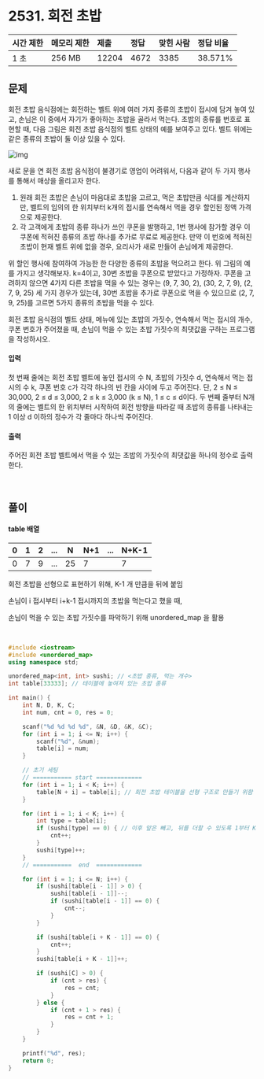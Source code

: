 # 2531. 회전 초밥

| 시간 제한 | 메모리 제한 | 제출  | 정답 | 맞힌 사람 | 정답 비율 |
| :-------- | :---------- | :---- | :--- | :-------- | :-------- |
| 1 초      | 256 MB      | 12204 | 4672 | 3385      | 38.571%   |

## 문제

회전 초밥 음식점에는 회전하는 벨트 위에 여러 가지 종류의 초밥이 접시에 담겨 놓여 있고, 손님은 이 중에서 자기가 좋아하는 초밥을 골라서 먹는다. 초밥의 종류를 번호로 표현할 때, 다음 그림은 회전 초밥 음식점의 벨트 상태의 예를 보여주고 있다. 벨트 위에는 같은 종류의 초밥이 둘 이상 있을 수 있다.

![img](https://upload.acmicpc.net/f29f0bd9-6114-4543-aa72-797208dc9cdd/-/preview/)

새로 문을 연 회전 초밥 음식점이 불경기로 영업이 어려워서, 다음과 같이 두 가지 행사를 통해서 매상을 올리고자 한다.

1. 원래 회전 초밥은 손님이 마음대로 초밥을 고르고, 먹은 초밥만큼 식대를 계산하지만, 벨트의 임의의 한 위치부터 k개의 접시를 연속해서 먹을 경우 할인된 정액 가격으로 제공한다.
2. 각 고객에게 초밥의 종류 하나가 쓰인 쿠폰을 발행하고, 1번 행사에 참가할 경우 이 쿠폰에 적혀진 종류의 초밥 하나를 추가로 무료로 제공한다. 만약 이 번호에 적혀진 초밥이 현재 벨트 위에 없을 경우, 요리사가 새로 만들어 손님에게 제공한다.

위 할인 행사에 참여하여 가능한 한 다양한 종류의 초밥을 먹으려고 한다. 위 그림의 예를 가지고 생각해보자. k=4이고, 30번 초밥을 쿠폰으로 받았다고 가정하자. 쿠폰을 고려하지 않으면 4가지 다른 초밥을 먹을 수 있는 경우는 (9, 7, 30, 2), (30, 2, 7, 9), (2, 7, 9, 25) 세 가지 경우가 있는데, 30번 초밥을 추가로 쿠폰으로 먹을 수 있으므로 (2, 7, 9, 25)를 고르면 5가지 종류의 초밥을 먹을 수 있다.

회전 초밥 음식점의 벨트 상태, 메뉴에 있는 초밥의 가짓수, 연속해서 먹는 접시의 개수, 쿠폰 번호가 주어졌을 때, 손님이 먹을 수 있는 초밥 가짓수의 최댓값을 구하는 프로그램을 작성하시오.

#### 입력

첫 번째 줄에는 회전 초밥 벨트에 놓인 접시의 수 N, 초밥의 가짓수 d, 연속해서 먹는 접시의 수 k, 쿠폰 번호 c가 각각 하나의 빈 칸을 사이에 두고 주어진다. 단, 2 ≤ N ≤ 30,000, 2 ≤ d ≤ 3,000, 2 ≤ k ≤ 3,000 (k ≤ N), 1 ≤ c ≤ d이다. 두 번째 줄부터 N개의 줄에는 벨트의 한 위치부터 시작하여 회전 방향을 따라갈 때 초밥의 종류를 나타내는 1 이상 d 이하의 정수가 각 줄마다 하나씩 주어진다.

#### 출력

주어진 회전 초밥 벨트에서 먹을 수 있는 초밥의 가짓수의 최댓값을 하나의 정수로 출력한다.

<br/>

## 풀이

#### table 배열

| 0   | 1   | 2   | ... | N   | N+1 | ... | N+K-1 |
| --- | --- | --- | --- | --- | --- | --- | ----- |
| 0   | 7   | 9   | ... | 25  | 7   |     | 7     |

회전 초밥을 선형으로 표현하기 위해, K-1 개 만큼을 뒤에 붙임

손님이 i 접시부터 i+k-1 접시까지의 초밥을 먹는다고 했을 때,

손님이 먹을 수 있는 초밥 가짓수를 파악하기 위해 unordered_map 을 활용

<br/>

```c++
#include <iostream>
#include <unordered_map>
using namespace std;

unordered_map<int, int> sushi; // <초밥 종류, 먹는 개수>
int table[33333]; // 테이블에 놓여져 있는 초밥 종류

int main() {
	int N, D, K, C;
	int num, cnt = 0, res = 0;

	scanf("%d %d %d %d", &N, &D, &K, &C);
	for (int i = 1; i <= N; i++) {
		scanf("%d", &num);
		table[i] = num;
	}

    // 초기 세팅
    // =========== start =============
	for (int i = 1; i < K; i++) {
		table[N + i] = table[i]; // 회전 초밥 테이블을 선형 구조로 만들기 위함
	}

	for (int i = 1; i < K; i++) {
		int type = table[i];
		if (sushi[type] == 0) { // 이후 앞은 빼고, 뒤를 더할 수 있도록 1부터 K-1까지 더해줌
			cnt++;
		}
		sushi[type]++;
	}
    // ===========  end  =============

	for (int i = 1; i <= N; i++) {
		if (sushi[table[i - 1]] > 0) {
			sushi[table[i - 1]]--;
			if (sushi[table[i - 1]] == 0) {
				cnt--;
			}
		}

		if (sushi[table[i + K - 1]] == 0) {
			cnt++;
		}
		sushi[table[i + K - 1]]++;

		if (sushi[C] > 0) {
			if (cnt > res) {
				res = cnt;
			}
		} else {
			if (cnt + 1 > res) {
				res = cnt + 1;
			}
		}
	}

	printf("%d", res);
	return 0;
}
```
